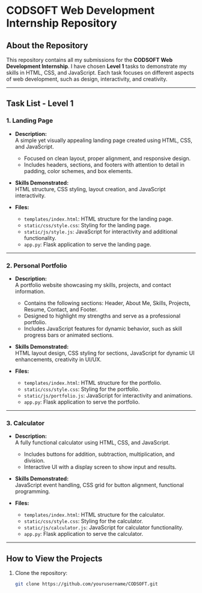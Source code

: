 # CODSOFT Web Development Internship Repository

## About the Repository

This repository contains all my submissions for the **CODSOFT Web Development Internship**. I have chosen **Level 1** tasks to demonstrate my skills in HTML, CSS, and JavaScript. Each task focuses on different aspects of web development, such as design, interactivity, and creativity.

---

## Task List - Level 1

### 1. Landing Page
- **Description:**  
  A simple yet visually appealing landing page created using HTML, CSS, and JavaScript.  
  - Focused on clean layout, proper alignment, and responsive design.
  - Includes headers, sections, and footers with attention to detail in padding, color schemes, and box elements.

- **Skills Demonstrated:**  
  HTML structure, CSS styling, layout creation, and JavaScript interactivity.

- **Files:**  
  - `templates/index.html`: HTML structure for the landing page.  
  - `static/css/style.css`: Styling for the landing page.  
  - `static/js/style.js`: JavaScript for interactivity and additional functionality.  
  - `app.py`: Flask application to serve the landing page.

---

### 2. Personal Portfolio
- **Description:**  
  A portfolio website showcasing my skills, projects, and contact information.  
  - Contains the following sections: Header, About Me, Skills, Projects, Resume, Contact, and Footer.
  - Designed to highlight my strengths and serve as a professional portfolio.
  - Includes JavaScript features for dynamic behavior, such as skill progress bars or animated sections.

- **Skills Demonstrated:**  
  HTML layout design, CSS styling for sections, JavaScript for dynamic UI enhancements, creativity in UI/UX.

- **Files:**  
  - `templates/index.html`: HTML structure for the portfolio.  
  - `static/css/style.css`: Styling for the portfolio.  
  - `static/js/portfolio.js`: JavaScript for interactivity and animations.  
  - `app.py`: Flask application to serve the portfolio.

---

### 3. Calculator
- **Description:**  
  A fully functional calculator using HTML, CSS, and JavaScript.  
  - Includes buttons for addition, subtraction, multiplication, and division.
  - Interactive UI with a display screen to show input and results.

- **Skills Demonstrated:**  
  JavaScript event handling, CSS grid for button alignment, functional programming.

- **Files:**  
  - `templates/index.html`: HTML structure for the calculator.  
  - `static/css/style.css`: Styling for the calculator.  
  - `static/js/calculator.js`: JavaScript for calculator functionality.  
  - `app.py`: Flask application to serve the calculator.

---

## How to View the Projects

1. Clone the repository:
   ```bash
   git clone https://github.com/yourusername/CODSOFT.git
